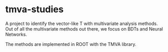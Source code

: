 tmva-studies
============

A project to identify the vector-like T with multivariate analysis methods. Out of all the multivariate methods out there, we focus on BDTs and Neural Networks.

The methods are implemented in ROOT with the TMVA library.

